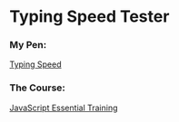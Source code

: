 # **Typing Speed Tester**

### My Pen:
[Typing Speed](https://codepen.io/mohammedbasha9191/pen/oaXZrV)

### The Course:
[JavaScript Essential Training](https://www.lynda.com/JavaScript-tutorials/Rundown-HTML-markup/574716/612075-4.html)